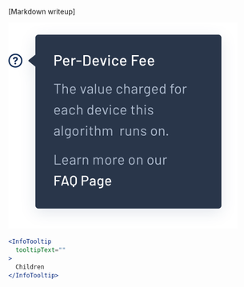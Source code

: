 [Markdown writeup]

<img src="public/images/components/InfoTooltip/1.png" alt="InfoTooltip 1" style="max-width: 100%;" /><br />

```jsx
<InfoTooltip
  tooltipText=""
>
  Children
</InfoTooltip>
```
